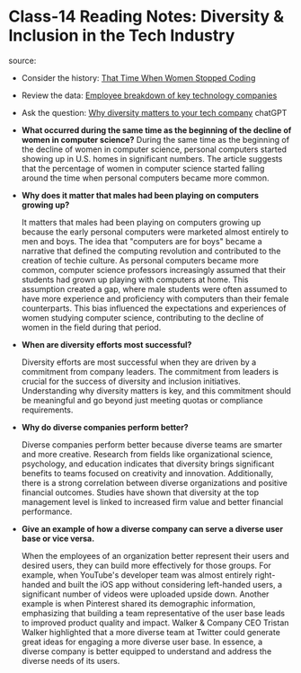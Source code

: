 # Class-14 Reading Notes: Diversity & Inclusion in the Tech Industry

source:
- Consider the history: [That Time When Women Stopped Coding](https://www.npr.org/sections/money/2014/10/21/357629765/when-women-stopped-coding)
- Review the data: [Employee breakdown of key technology companies](https://informationisbeautiful.net/visualizations/diversity-in-tech/)
- Ask the question: [Why diversity matters to your tech company](https://www.usatoday.com/story/tech/columnist/2015/07/21/why-diversity-matters-your-tech-company/30419871/)
chatGPT

- **What occurred during the same time as the beginning of the decline of women in computer science?**
  During the same time as the beginning of the decline of women in computer science, personal computers started showing up in U.S. homes in significant numbers. The article suggests that the percentage of women in computer science started falling around the time when personal computers became more common.
- **Why does it matter that males had been playing on computers growing up?**

  It matters that males had been playing on computers growing up because the early personal computers were marketed almost entirely to men and boys. The idea that "computers are for boys" became a narrative that defined the computing revolution and contributed to the creation of techie culture. As personal computers became more common, computer science professors increasingly assumed that their students had grown up playing with computers at home. This assumption created a gap, where male students were often assumed to have more experience and proficiency with computers than their female counterparts. This bias influenced the expectations and experiences of women studying computer science, contributing to the decline of women in the field during that period.

- **When are diversity efforts most successful?**

  Diversity efforts are most successful when they are driven by a commitment from company leaders. The commitment from leaders is crucial for the success of diversity and inclusion initiatives. Understanding why diversity matters is key, and this commitment should be meaningful and go beyond just meeting quotas or compliance requirements.

- **Why do diverse companies perform better?**

  Diverse companies perform better because diverse teams are smarter and more creative. Research from fields like organizational science, psychology, and education indicates that diversity brings significant benefits to teams focused on creativity and innovation. Additionally, there is a strong correlation between diverse organizations and positive financial outcomes. Studies have shown that diversity at the top management level is linked to increased firm value and better financial performance.

- **Give an example of how a diverse company can serve a diverse user base or vice versa.**

  When the employees of an organization better represent their users and desired users, they can build more effectively for those groups. For example, when YouTube's developer team was almost entirely right-handed and built the iOS app without considering left-handed users, a significant number of videos were uploaded upside down. Another example is when Pinterest shared its demographic information, emphasizing that building a team representative of the user base leads to improved product quality and impact. Walker & Company CEO Tristan Walker highlighted that a more diverse team at Twitter could generate great ideas for engaging a more diverse user base. In essence, a diverse company is better equipped to understand and address the diverse needs of its users.
